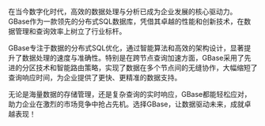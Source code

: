 在当今数字化时代，高效的数据处理与分析已成为企业发展的核心驱动力。GBase作为一款领先的分布式SQL数据库，凭借其卓越的性能和创新技术，在数据管理和查询效率上树立了行业标杆。

GBase专注于数据的分布式SQL优化，通过智能算法和高效的架构设计，显著提升了数据处理的速度与准确性。特别是在跨节点查询加速方面，GBase采用了先进的分区技术和智能路由策略，实现了数据在多个节点间的无缝协作，大幅缩短了查询响应时间，为企业提供了更快、更精准的数据支持。

无论是海量数据的存储管理，还是复杂查询的实时响应，GBase都能轻松应对，助力企业在激烈的市场竞争中抢占先机。选择GBase，让数据驱动未来，成就卓越表现！